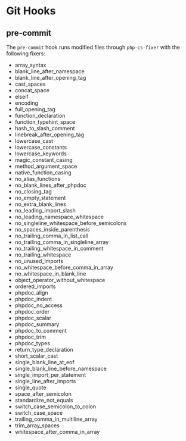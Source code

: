 # Git Hooks

## pre-commit

The ```pre-commit``` hook runs modified files through ```php-cs-fixer``` with the following fixers:

* array_syntax
* blank_line_after_namespace
* blank_line_after_opening_tag
* cast_spaces
* concat_space
* elseif
* encoding
* full_opening_tag
* function_declaration
* function_typehint_space
* hash_to_slash_comment
* linebreak_after_opening_tag
* lowercase_cast
* lowercase_constants
* lowercase_keywords
* magic_constant_casing
* method_argument_space
* native_function_casing
* no_alias_functions
* no_blank_lines_after_phpdoc
* no_closing_tag
* no_empty_statement
* no_extra_blank_lines
* no_leading_import_slash
* no_leading_namespace_whitespace
* no_singleline_whitespace_before_semicolons
* no_spaces_inside_parenthesis
* no_trailing_comma_in_list_call
* no_trailing_comma_in_singleline_array
* no_trailing_whitespace_in_comment
* no_trailing_whitespace
* no_unused_imports
* no_whitespace_before_comma_in_array
* no_whitespace_in_blank_line
* object_operator_without_whitespace
* ordered_imports
* phpdoc_align
* phpdoc_indent
* phpdoc_no_access
* phpdoc_order
* phpdoc_scalar
* phpdoc_summary
* phpdoc_to_comment
* phpdoc_trim
* phpdoc_types
* return_type_declaration
* short_scalar_cast
* single_blank_line_at_eof
* single_blank_line_before_namespace
* single_import_per_statement
* single_line_after_imports
* single_quote
* space_after_semicolon
* standardize_not_equals
* switch_case_semicolon_to_colon
* switch_case_space
* trailing_comma_in_multiline_array
* trim_array_spaces
* whitespace_after_comma_in_array

